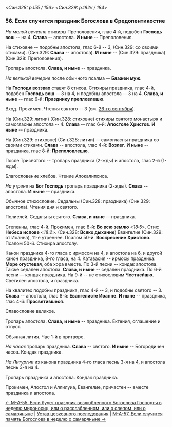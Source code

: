 
<*Син.328: p.155 / 156*>
<*Син.329: p.182v / 184*>

### 56. Если случится праздник Богослова в Средопентикостие

*На малой вечерне* стихиры Преполовения, глас 4-й, подобен **Господь вош** -- на 4.
**Слава** -- апостола.
**И ныне** -- Преполовения. 

На стиховне -- подобны апостола, глас 6-й -- 3, (Син.329: со своими стихами).
(Син.329: **Слава** -- апостола). 
**И ныне** -- (Син.329: праздника) (Син.328: Преполовения). 

Тропарь апостола. **Слава, и ныне** -- праздника.

*На великой вечерне* после обычного псалма -- **Блажен муж**. 

На **Господи воззвах** ставят 8 стихов. 
Стихиры праздника, глас 4-й, подобен **Господь вош** -- 3 на 4, 
и подобны апостола -- 3 на 4. 
**Слава, и ныне** -- глас 6-й: **Празднику препловлешю**.

Вход. Прокимен. Чтения святого -- 3 (см. [26-го сентября](../../../09_september/09_26_SAB.ru.md)). 

На (Син.329: литии) (Син.328: стиховне) стихиры святого монастыря и самогласны апостола -- 4.
**Слава** -- глас 6-й: **Апостоле Христов**. 
**И ныне** -- праздника. 

На (Син.329: стиховне) (Син.328: литии) -- самогласны праздника со своими стихами. 
**Слава** -- апостола, глас 4-й: **Возлег**. 
**И ныне** -- праздника, глас 8-й: **Преполовлешю**. 

После Трисвятого -- тропарь праздника (2-жды) и апостола, глас 2-й (1-жды).

Благословение хлебов. 
Чтение Апокалипсиса. 

*На утрене* на **Бог Господь** тропарь праздника (2-жды). 
**Слава** -- апостола. 
**И ныне** -- праздника. 

Обычное стихословие. Седальны (Син.328: праздника) (Син.329: апостола). 
Чтения дня и святого.

Полиелей. Седальны святого. 
**Слава, и ныне** -- праздника.

Степенны, глас 4-й.
Прокимен, глас 8-й: **Во всю землю** <*18:5*>. 
Стих: **Небеса испове** <*18:2*>.
(Син.328: **Всяко дыхание**)
Евангелие (Син.329: от Иоанна), 11-е утреннее. 
Псалом 50-й. 
**Воскресение Христово**. 
Псалом 50-й.
Стихира апостолу. 

Канон праздника 4-го гласа с ирмосом на 4, и апостола на 6, 
и другой канон праздника, 8-го гласа, на 4.
Катавасия -- ирмосы праздника: **Море огустевая**, оба хора вместе.
По 3-й песни -- кондак апостола. Также седален апостола. 
**Слава, и ныне** -- седален праздника. 
По 6-й песни -- кондак праздника. 
На 9-й -- не стихословим **Честнейшю**. 
Светилен апостола, и праздника. 

На хвалитех подобны праздника, глас 4-й -- 3, и подобны святого -- 3. 
**Слава** -- апостола, глас 8-й: **Евангелисте Иоанне**. 
**И ныне** -- праздника, глас 4-й: **Просветившеся**. 

Славословие великое. 

Тропарь апостола. **Слава, и ныне** -- праздника. 
Ектения, оглашение и отпуст.

Обычная лития. Час 1-й в притворе.

*На часах* тропарь праздника. **Слава** -- святого. **И ныне** -- Богородичен часов. 
Кондак праздника. 

*На Литургии* из канона праздника 4-го гласа песнь 3-я на 4, 
и апостола песнь 3-я на 4.

Тропарь праздника и апостола. 
Кондак праздника. 

Прокимен, Апостол и Аллилуиа, Евангелие, причастен -- вместе праздника и апостола. 

[← М-A-55. Если будет праздник возлюбленного Богослова Господня в неделю мироносиц, или о расслабленном, или о слепом, или о самаряныне](m_a_055.md)
| [Устав церковного последования](README.md)
| [М-A-57. Если случится память Богослова в неделю о самаряныне →](m_a_057.md)
